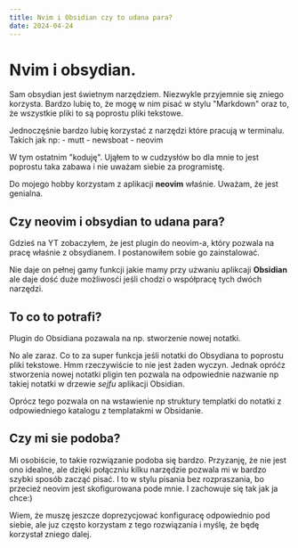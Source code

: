 ```yaml
---
title: Nvim i Obsidian czy to udana para?
date: 2024-04-24
---
```


# Nvim i obsydian.

Sam obsydian jest świetnym narzędziem. Niezwykle przyjemnie się zniego korzysta.
Bardzo lubię to, że mogę w nim pisać w stylu "Markdown" oraz to, że wszystkie pliki to są poprostu pliki tekstowe.

Jednoczęśnie bardzo lubię korzystać z narzędzi które pracują w terminalu. Takich jak np: - mutt - newsboat - neovim

W tym ostatnim "koduję". Ująłem to w cudzysłów bo dla mnie to jest poprostu taka zabawa i nie uważam siebie za programistę.

Do mojego hobby korzystam z aplikacji **neovim** właśnie. Uważam, że jest genialna.

## Czy neovim i obsydian to udana para?

Gdzieś na YT zobaczyłem, że jest plugin do neovim-a, który pozwala na pracę właśnie z obsydianem. I postanowiłem sobie go zainstalować.

Nie daje on pełnej gamy funkcji jakie mamy przy użwaniu aplikcaji **Obsidian** ale daje dość duże możliwosći jeśli chodzi o współpracę tych dwóch narzędzi.

## To co to potrafi?

Plugin do Obsidiana pozawala na np. stworzenie nowej notatki.

No ale zaraz. Co to za super funkcja jeśli notatki do Obsydiana to poprostu pliki tekstowe. Hmm rzeczywiście to nie jest żaden wyczyn. Jednak opróćz stworzenia nowej notatki pligin ten pozwala na odpowiednie nazwanie np takiej notatki w drzewie _sejfu_ aplikacji Obsidian.

Oprócz tego pozwala on na wstawienie np struktury templatki do notatki z odpowiedniego katalogu z templatakmi w Obsidanie.

## Czy mi sie podoba?

Mi osobiście, to takie rozwiązanie podoba się bardzo. Przyzanję, że nie jest ono idealne, ale dzięki połączniu kilku narzędzie pozwala mi w bardzo szybki sposób zacząć pisać.
I to w stylu pisania bez rozpraszania, bo przecież neovim jest skofigurowana pode mnie. I zachowuje się tak jak ja chce:)

Wiem, że muszę jeszcze doprezycjować konfiguracę odpowiednio pod siebie, ale juz często korzystam z tego rozwiązania i myślę, że będę korzystał zniego dalej.
